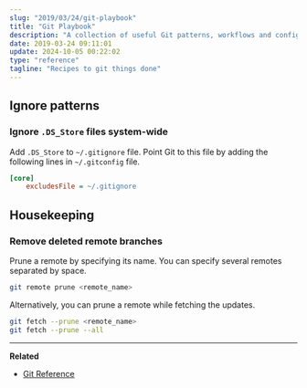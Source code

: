 ```yaml
---
slug: "2019/03/24/git-playbook"
title: "Git Playbook"
description: "A collection of useful Git patterns, workflows and configurations"
date: 2019-03-24 09:11:01
update: 2024-10-05 00:22:02
type: "reference"
tagline: "Recipes to git things done"
---
```


## Ignore patterns

### Ignore `.DS_Store` files system-wide

Add `.DS_Store` to `~/.gitignore` file. Point Git to this file by adding the following lines in `~/.gitconfig` file.
	
```ini {title="Configure global .gitignore file"}
[core]
	excludesFile = ~/.gitignore
```

## Housekeeping

### Remove deleted remote branches

Prune a remote by specifying its name. You can specify several remotes separated by space.

```sh
git remote prune <remote_name>
```

Alternatively, you can prune a remote while fetching the updates.

```sh
git fetch --prune <remote_name>
git fetch --prune --all
```

---

**Related**

- [Git Reference](https://git-scm.com/docs)
